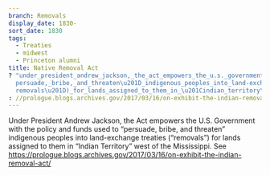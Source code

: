 ```yaml
---
branch: Removals
display_date: 1830-
sort_date: 1830
tags:
  - Treaties
  - midwest
  - Princeton alumni
title: Native Removal Act
? "under_president_andrew_jackson,_the_act_empowers_the_u.s._government_with_the_policy_and_funds_used_to_\u201C\
  persuade,_bribe,_and_threaten\u201D_indigenous_peoples_into_land-exchange_treaties_(\u201C\
  removals\u201D)_for_lands_assigned_to_them_in_\u201Cindian_territory\u201D_west_of_the_mississippi._see_https"
: //prologue.blogs.archives.gov/2017/03/16/on-exhibit-the-indian-removal-act/
---
```


Under President Andrew Jackson, the Act empowers the U.S. Government with the policy and funds used to “persuade, bribe, and threaten” indigenous peoples into land-exchange treaties (“removals”) for lands assigned to them in “Indian Territory” west of the Mississippi. See https://prologue.blogs.archives.gov/2017/03/16/on-exhibit-the-indian-removal-act/

